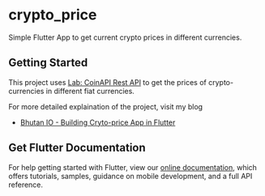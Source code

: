 # crypto_price

Simple Flutter App to get current crypto prices in different currencies.

## Getting Started

This project uses [Lab: CoinAPI Rest API](https://www.coinapi.io/) to get the prices of
crypto-currencies in different fiat currencies.

For more detailed explaination of the project, visit my blog
- [Bhutan IO - Building Cryto-price App in Flutter](https://bhutanio.com)

## Get Flutter Documentation

For help getting started with Flutter, view our
[online documentation](https://flutter.dev/docs), which offers tutorials,
samples, guidance on mobile development, and a full API reference.
